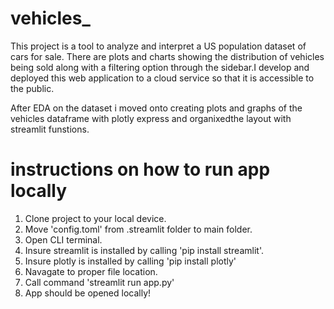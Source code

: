 # vehicles_

This project is a tool to analyze and interpret  a US population dataset of cars for sale. There are plots and charts showing the distribution of vehicles being sold along with a filtering option through the sidebar.I develop and deployed this web application to a cloud service so that it is accessible to the public.

After EDA on the dataset i moved onto creating plots and graphs of the vehicles dataframe with plotly express and organixedthe layout with streamlit funstions.

# instructions on how to run app locally
1. Clone project to your local device.
2. Move 'config.toml' from .streamlit folder to main folder.
3. Open CLI terminal.
4. Insure streamlit is installed by calling 'pip install streamlit'.
5. Insure plotly is installed by calling 'pip install plotly'
6. Navagate to proper file location. 
6. Call command 'streamlit run app.py'
7. App should be opened locally!